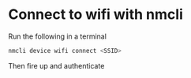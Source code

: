 # Connect to wifi with nmcli

Run the following in a terminal

```sh
nmcli device wifi connect <SSID>
```

Then fire up and authenticate
